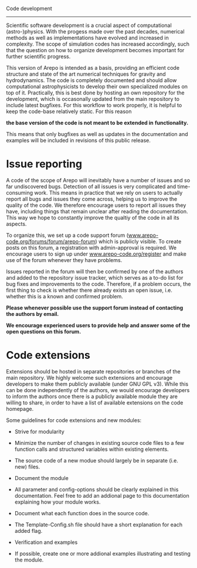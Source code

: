 Code development
************************


Scientific software development is a crucial aspect of computational
(astro-)physics.  With the progess made over the past decades,
numerical methods as well as implementations have evolved and
increased in complexity. The scope of simulation codes has increased
accordingly, such that the question on how to organize development
becomes important for further scientific progress.

This version of Arepo is intended as a basis, providing an efficient
code structure and state of the art numerical techniques for gravity
and hydrodynamics. The code is completely documented and should allow
computational astrophysicists to develop their own specialized modules
on top of it. Practically, this is best done by hosting an own
repository for the development, which is occasonally updated from the
main repository to include latest bugfixes. For this workflow to work
properly, it is helpful to keep the code-base relatively static. For
this reason

**the base version of the code is not meant to be extended in**
  **functionality.**

This means that only bugfixes as well as updates in the documentation
and examples will be included in revisions of this public release.

Issue reporting
===============

A code of the scope of Arepo will inevitably have a number of issues
and so far undiscovered bugs.  Detection of all issues is very
complicated and time-consuming work. This means in practice that we
rely on users to actually report all bugs and issues they come across,
helping us to improve the quality of the code. We therefore encourage
users to report all issues they have, including things that remain
unclear after reading the documentation. This way we hope to
constantly improve the qualtiy of the code in all its aspects.
 
To organize this, we set up a code support forum
(www.arepo-code.org/forums/forum/arepo-forum) which is publicly
visible. To create posts on this forum, a registration with
admin-approval is required. We encourage users to sign up under
www.arepo-code.org/register and make use of the forum whenever they
have problems.

Issues reported in the forum will then be confirmed by one of the
authors and added to the repository issue tracker, which serves as a
to-do list for bug fixes and improvements to the code. Therefore, if a
problem occurs, the first thing to check is whether there already
exists an open issue, i.e. whether this is a known and confirmed
problem.

**Please whenever possible use the support forum instead of**
  **contacting the authors by email.**

**We encourage experienced users to provide help and answer some**
  **of the open questions on this forum.**


Code extensions 
===============

Extensions should be hosted in separate repositories or branches of
the main repository.  We highly welcome such extensions and encourage
developers to make them publicly available (under GNU GPL v3). While
this can be done independently of the authors, we would encourage
developers to inform the authors once there is a publicly available
module they are willing to share, in order to have a list of available
extensions on the code homepage.

Some guidelines for code extensions and new modules:

  * Strive for modularity
 
  * Minimize the number of changes in existing source code files to a
    few function calls and structured variables within existing
    elements.
	
  * The source code of a new modue should largely be in separate
    (i.e. new) files.
  
  * Document the module
 
  * All parameter and config-options should be clearly explained in
    this documentation.  Feel free to add an addional page to this
    documentation explaining how your module works.
	
  * Document what each function does in the source code.
	
  * The Template-Config.sh file should have a short explanation for
    each added flag.
  
  * Verification and examples
 
  * If possible, create one or more addional examples illustrating and
    testing the module.


